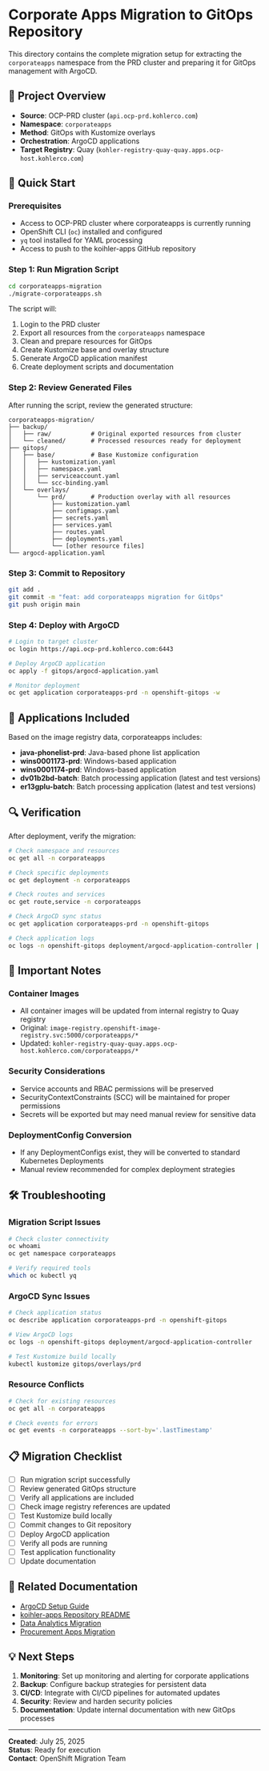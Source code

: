 # Corporate Apps Migration to GitOps Repository

This directory contains the complete migration setup for extracting the `corporateapps` namespace from the PRD cluster and preparing it for GitOps management with ArgoCD.

## 🎯 Project Overview

- **Source**: OCP-PRD cluster (`api.ocp-prd.kohlerco.com`)
- **Namespace**: `corporateapps`
- **Method**: GitOps with Kustomize overlays
- **Orchestration**: ArgoCD applications
- **Target Registry**: Quay (`kohler-registry-quay-quay.apps.ocp-host.kohlerco.com`)

## 🚀 Quick Start

### Prerequisites
- Access to OCP-PRD cluster where corporateapps is currently running
- OpenShift CLI (`oc`) installed and configured
- `yq` tool installed for YAML processing
- Access to push to the koihler-apps GitHub repository

### Step 1: Run Migration Script

```bash
cd corporateapps-migration
./migrate-corporateapps.sh
```

The script will:
1. Login to the PRD cluster
2. Export all resources from the `corporateapps` namespace
3. Clean and prepare resources for GitOps
4. Create Kustomize base and overlay structure
5. Generate ArgoCD application manifest
6. Create deployment scripts and documentation

### Step 2: Review Generated Files

After running the script, review the generated structure:

```
corporateapps-migration/
├── backup/
│   ├── raw/           # Original exported resources from cluster
│   └── cleaned/       # Processed resources ready for deployment
├── gitops/
│   ├── base/          # Base Kustomize configuration
│   │   ├── kustomization.yaml
│   │   ├── namespace.yaml
│   │   ├── serviceaccount.yaml
│   │   └── scc-binding.yaml
│   └── overlays/
│       └── prd/       # Production overlay with all resources
│           ├── kustomization.yaml
│           ├── configmaps.yaml
│           ├── secrets.yaml
│           ├── services.yaml
│           ├── routes.yaml
│           ├── deployments.yaml
│           └── [other resource files]
└── argocd-application.yaml
```

### Step 3: Commit to Repository

```bash
git add .
git commit -m "feat: add corporateapps migration for GitOps"
git push origin main
```

### Step 4: Deploy with ArgoCD

```bash
# Login to target cluster
oc login https://api.ocp-prd.kohlerco.com:6443

# Deploy ArgoCD application
oc apply -f gitops/argocd-application.yaml

# Monitor deployment
oc get application corporateapps-prd -n openshift-gitops -w
```

## 🔧 Applications Included

Based on the image registry data, corporateapps includes:

- **java-phonelist-prd**: Java-based phone list application
- **wins0001173-prd**: Windows-based application
- **wins0001174-prd**: Windows-based application
- **dv01b2bd-batch**: Batch processing application (latest and test versions)
- **er13gplu-batch**: Batch processing application (latest and test versions)

## 🔍 Verification

After deployment, verify the migration:

```bash
# Check namespace and resources
oc get all -n corporateapps

# Check specific deployments
oc get deployment -n corporateapps

# Check routes and services
oc get route,service -n corporateapps

# Check ArgoCD sync status
oc get application corporateapps-prd -n openshift-gitops

# Check application logs
oc logs -n openshift-gitops deployment/argocd-application-controller | grep corporateapps
```

## 🚨 Important Notes

### Container Images
- All container images will be updated from internal registry to Quay registry
- Original: `image-registry.openshift-image-registry.svc:5000/corporateapps/*`
- Updated: `kohler-registry-quay-quay.apps.ocp-host.kohlerco.com/corporateapps/*`

### Security Considerations
- Service accounts and RBAC permissions will be preserved
- SecurityContextConstraints (SCC) will be maintained for proper permissions
- Secrets will be exported but may need manual review for sensitive data

### DeploymentConfig Conversion
- If any DeploymentConfigs exist, they will be converted to standard Kubernetes Deployments
- Manual review recommended for complex deployment strategies

## 🛠️ Troubleshooting

### Migration Script Issues
```bash
# Check cluster connectivity
oc whoami
oc get namespace corporateapps

# Verify required tools
which oc kubectl yq
```

### ArgoCD Sync Issues
```bash
# Check application status
oc describe application corporateapps-prd -n openshift-gitops

# View ArgoCD logs
oc logs -n openshift-gitops deployment/argocd-application-controller

# Test Kustomize build locally
kubectl kustomize gitops/overlays/prd
```

### Resource Conflicts
```bash
# Check for existing resources
oc get all -n corporateapps

# Check events for errors
oc get events -n corporateapps --sort-by='.lastTimestamp'
```

## 📋 Migration Checklist

- [ ] Run migration script successfully
- [ ] Review generated GitOps structure
- [ ] Verify all applications are included
- [ ] Check image registry references are updated
- [ ] Test Kustomize build locally
- [ ] Commit changes to Git repository
- [ ] Deploy ArgoCD application
- [ ] Verify all pods are running
- [ ] Test application functionality
- [ ] Update documentation

## 🔗 Related Documentation

- [ArgoCD Setup Guide](../ARGOCD-SETUP-GUIDE.md)
- [koihler-apps Repository README](../README.md)
- [Data Analytics Migration](../data-analytics-migration/README.md)
- [Procurement Apps Migration](../procurementapps-migration/README.md)

## 💡 Next Steps

1. **Monitoring**: Set up monitoring and alerting for corporate applications
2. **Backup**: Configure backup strategies for persistent data
3. **CI/CD**: Integrate with CI/CD pipelines for automated updates
4. **Security**: Review and harden security policies
5. **Documentation**: Update internal documentation with new GitOps processes

---

**Created**: July 25, 2025  
**Status**: Ready for execution  
**Contact**: OpenShift Migration Team
